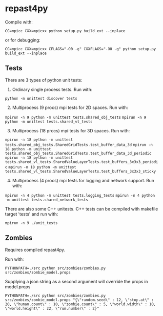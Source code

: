 # repast4py

Compile with: 

`CC=mpicc CXX=mpicxx python setup.py build_ext --inplace`

or for debugging:

`CC=mpicc CXX=mpicxx CFLAGS="-O0 -g" CXXFLAGS="-O0 -g" python setup.py build_ext --inplace`

## Tests ##

There are 3 types of python unit tests:

1. Ordinary single process tests. Run with:

`python -m unittest discover tests` 

2. Multiprocess (9 procs) mpi tests for 2D spaces. Run with:

`mpirun -n 9 python -m unittest tests.shared_obj_tests`
`mpirun -n 9 python -m unittest tests.shared_vl_tests`

3. Multiprocess (18 procs) mpi tests for 3D spaces. Run with:

`mpirun -n 18 python -m unittest tests.shared_obj_tests.SharedGridTests.test_buffer_data_3d`
`mpirun -n 18 python -m unittest tests.shared_obj_tests.SharedGridTests.test_buffer_data_3d_periodic`
`mpirun -n 18 python -m unittest tests.shared_vl_tests.SharedValueLayerTests.test_buffers_3x3x3_periodic`
`mpirun -n 18 python -m unittest tests.shared_vl_tests.SharedValueLayerTests.test_buffers_3x3x3_sticky`

4. Multiprocess (4 procs) mpi tests for logging and network support. Run with:

`mpirun -n 4 python -m unittest tests.logging_tests`
`mpirun -n 4 python -m unittest tests.shared_network_tests`


There are also some C++ unitests. C++ tests can be compiled with makefile target 'tests' and run with:

`mpirun -n 9 ./unit_tests`

## Zombies ##

Requires compiled repast4py.

Run with: 

`PYTHONPATH=./src python src/zombies/zombies.py src/zombies/zombie_model.props`

Supplying a json string as a second argument will override the props in model.props

`PYTHONPATH=./src python src/zombies/zombies.py src/zombies/zombie_model.props "{\"random.seed\" : 12, \"stop.at\" : 20, \"human.count\" : 10, \"zombie.count\" : 5, \"world.width\" : 10, \"world.height\" : 22, \"run.number\" : 2}"`



